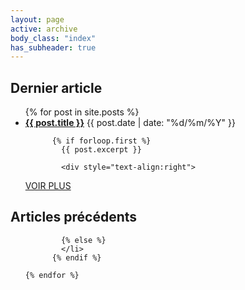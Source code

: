 ```yaml
---
layout: page
active: archive
body_class: "index"
has_subheader: true
---
```


  <h2 class="category-key">Dernier article</h2>

  <ul class="year">
    {% for post in site.posts %}
        <li>
            <a href="{{ post.url | relative_url}}"
            {% if forloop.first %} style="font-weight:bold" {%endif %}
            >{{ post.title }}</a>
            <span class="date">{{ post.date | date: "%d/%m/%Y"  }}</span>
            
          {% if forloop.first %}
            {{ post.excerpt }}
            
            <div style="text-align:right">
<a href="{{ post.url | relative_url}}" class="read-more">VOIR PLUS</a>
            </div>
            </li>
            </ul>
<h2 class="category-key">Articles précédents</h2>
<ul class="year">
            
            {% else %}
            </li>          
          {% endif %}
        
    {% endfor %}
  </ul>

